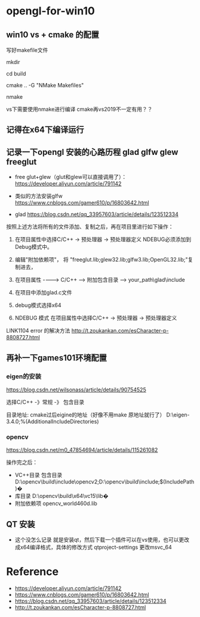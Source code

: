 # opengl-for-win10


## win10 vs + cmake 的配置
写好makefile文件

mkdir

cd build

cmake .. -G "NMake Makefiles"

nmake


vs下需要使用nmake进行编译 cmake再vs2019不一定有用？？


## 记得在x64下编译运行

## 记录一下opengl 安装的心路历程 glad glfw glew freeglut

* free glut+glew（glut和glew可以直接调用了）：https://developer.aliyun.com/article/791142

* 类似的方法安装glfw https://www.cnblogs.com/gamer610/p/16803642.html

* glad https://blog.csdn.net/qq_33957603/article/details/123512334

按照上述方法将所有的文件添加、复制之后，再在项目里进行如下操作：

1. 在项目属性中选择C/C++ -> 预处理器 -> 预处理器定义 NDEBUG必须添加到Debug模式中。



2. 编辑"附加依赖项"， 将  "freeglut.lib;glew32.lib;glfw3.lib;OpenGL32.lib;"复制进去，

3. 在项目属性 ----> C/C++ —> 附加包含目录 —> your_path\glad\include

4. 在项目中添加glad.c文件

5. debug模式选择x64 

6. NDEBUG 模式 在项目属性中选择C/C++ -> 预处理器 -> 预处理器定义


LINK1104 error 的解决方法 http://t.zoukankan.com/esCharacter-p-8808727.html


## 再补一下games101环境配置

### eigen的安装
https://blog.csdn.net/wilsonass/article/details/90754525

选择C/C++  -》常规  -》  包含目录 

目录地址: cmake过后eigine的地址（好像不用make 原地址就行了） D:\eigen-3.4.0;%(AdditionalIncludeDirectories)

### opencv

https://blog.csdn.net/m0_47854694/article/details/115261082


操作完之后：

* VC++目录 包含目录 D:\opencv\build\include\opencv2;D:\opencv\build\include;$(IncludePath)�
* 库目录 D:\opencv\build\x64\vc15\lib�
* 附加依赖项 opencv_world460d.lib 

## QT 安装

* 这个没怎么记录 就是安装qt，然后下载一个插件可以在vs使用，也可以更改成x64编译格式，具体的修改方式 qtproject-settings 更改msvc_64

# Reference

* https://developer.aliyun.com/article/791142
* https://www.cnblogs.com/gamer610/p/16803642.html
* https://blog.csdn.net/qq_33957603/article/details/123512334
* http://t.zoukankan.com/esCharacter-p-8808727.html
